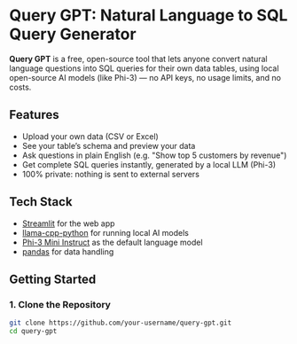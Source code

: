# Query GPT: Natural Language to SQL Query Generator

**Query GPT** is a free, open-source tool that lets anyone convert natural language questions into SQL queries for their own data tables, using local open-source AI models (like Phi-3) — no API keys, no usage limits, and no costs.

## Features

- Upload your own data (CSV or Excel)
- See your table’s schema and preview your data
- Ask questions in plain English (e.g. "Show top 5 customers by revenue")
- Get complete SQL queries instantly, generated by a local LLM (Phi-3)
- 100% private: nothing is sent to external servers

## Tech Stack

- [Streamlit](https://streamlit.io/) for the web app
- [llama-cpp-python](https://github.com/abetlen/llama-cpp-python) for running local AI models
- [Phi-3 Mini Instruct](https://huggingface.co/TheBloke/phi-3-mini-4k-instruct-GGUF) as the default language model
- [pandas](https://pandas.pydata.org/) for data handling

## Getting Started

### 1. Clone the Repository

```bash
git clone https://github.com/your-username/query-gpt.git
cd query-gpt